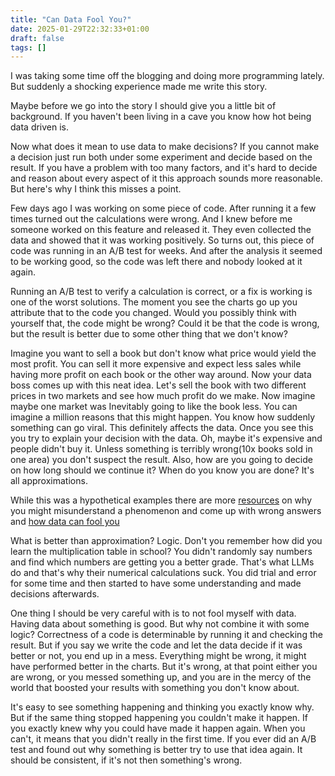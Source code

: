 ```yaml
---
title: "Can Data Fool You?"
date: 2025-01-29T22:32:33+01:00
draft: false
tags: []
---
```


I was taking some time off the blogging and doing more programming lately.
But suddenly a shocking experience made me write this story.

Maybe before we go into the story I should give you a little bit of background.
If you haven't been living in a cave you know how hot being data driven is.

Now what does it mean to use data to make decisions?
If you cannot make a decision just run both under some experiment and decide based on the result.
If you have a problem with too many factors, and it's hard to decide and reason about every aspect of it this approach sounds more reasonable.
But here's why I think this misses a point.

Few days ago I was working on some piece of code.
After running it a few times turned out the calculations were wrong.
And I knew before me someone worked on this feature and released it. They even collected the data and showed that it was working positively.
So turns out, this piece of code was running in an A/B test for weeks. And after the analysis it seemed to be working good, so the code was left there and nobody looked at it again.

Running an A/B test to verify a calculation is correct, or a fix is working is one of the worst solutions.
The moment you see the charts go up you attribute that to the code you changed.
Would you possibly think with yourself that, the code might be wrong?
Could it be that the code is wrong, but the result is better due to some other thing that we don't know?

Imagine you want to sell a book but don't know what price would yield the most profit.
You can sell it more expensive and expect less sales while having more profit on each book or the other way around.
Now your data boss comes up with this neat idea.
Let's sell the book with two different prices in two markets and see how much profit do we make.
Now imagine maybe one market was Inevitably going to like the book less. You can imagine a million reasons that this might happen. You know how suddenly something can go viral.
This definitely affects the data.
Once you see this you try to explain your decision with the data.
Oh, maybe it's expensive and people didn't buy it.
Unless something is terribly wrong(10x books sold in one area) you don't suspect the result.
Also, how are you going to decide on how long should we continue it? When do you know you are done? It's all approximations.

While this was a hypothetical examples there are more [resources](https://www.goodreads.com/book/show/13530973-antifragile) on why you might misunderstand a phenomenon and come up with wrong answers and [how data can fool you](https://www.youtube.com/watch?v=QBe8lJdpvDU)

What is better than approximation? Logic.
Don't you remember how did you learn the multiplication table in school?
You didn't randomly say numbers and find which numbers are getting you a better grade. That's what LLMs do and that's why their numerical calculations suck.
You did trial and error for some time and then started to have some understanding and made decisions afterwards.

One thing I should be very careful with is to not fool myself with data. Having data about something is good. But why not combine it with some logic?
Correctness of a code is determinable by running it and checking the result.
But if you say we write the code and let the data decide if it was better or not, you end up in a mess.
Everything might be wrong, it might have performed better in the charts.
But it's wrong, at that point either you are wrong, or you messed something up, and you are in the mercy of the world that boosted your results with something you don't know about.

It's easy to see something happening and thinking you exactly know why.
But if the same thing stopped happening you couldn't make it happen.
If you exactly knew why you could have made it happen again.
When you can't, it means that you didn't really in the first time.
If you ever did an A/B test and found out why something is better try to use that idea again. It should be consistent, if it's not then something's wrong.
